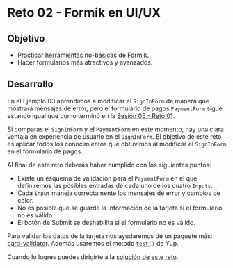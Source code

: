 # Reto 02 - Formik en UI/UX

## Objetivo

- Practicar herramientas no-básicas de Formik.
- Hacer formularios más atractivos y avanzados.

## Desarrollo

En el Ejemplo 03 aprendimos a modificar el `SignInForm` de manera que mostrará mensajes de error, pero el formulario de pagos `PaymentForm` sigue estando igual que como terminó en la [Sesión 05 - Reto 01](../../Sesion-05/Reto-01).

Si comparas el `SignInForm` y el `PaymentForm` en este momento, hay una clara ventaja en experiencia de usuario en el `SignInForm`. El objetivo de este reto es aplicar todos los conocimientos que obtuvimos al modificar el `SignInForm` en el formulario de pagos.

Al final de este reto deberás haber cumplido con los siguientes puntos:

- Existe un esquema de validacion para el `PaymentForm` en el que definiremos las posibles entradas de cada uno de los cuatro `Inputs`.
- Cada `Input` maneja correctamente los mensajes de error y cambios de color.
- No es posible que se guarde la información de la tarjeta si el formulario no es válido.
- El botón de Submit se deshabilita si el formulario no es válido.

Para validar los datos de la tarjeta nos ayudaremos de un paquete más: [card-validator](https://www.npmjs.com/package/card-validator). Además usaremos el método [`test()`](https://github.com/jquense/yup#validation-tests) de Yup.

Cuando lo logres puedes dirigirte a la [solución de este reto](./Solucion.md).